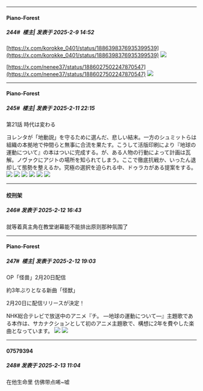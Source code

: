 ﻿
*****

####  Piano-Forest  
##### 244#         楼主| 发表于 2025-2-9 14:52

[https://x.com/korokke_0401/status/1886398376935399539](https://x.com/korokke_0401/status/1886398376935399539)
<img src="https://p.sda1.dev/21/ee100be76ed69bf541665773747c6582/20250209_145115.jpg" referrerpolicy="no-referrer">

[https://x.com/nenee37/status/1886027502247870547](https://x.com/nenee37/status/1886027502247870547)
<img src="https://p.sda1.dev/21/fb6312544d12f912781d402299c76719/20250209_145102.jpg" referrerpolicy="no-referrer">


*****

####  Piano-Forest  
##### 245#         楼主| 发表于 2025-2-11 22:15

第21話 時代は変わる

ヨレンタが「地動説」を守るために選んだ、悲しい結末。一方のシュミットらは組織の本拠地で仲間らと無事に合流を果たす。こうして活版印刷により『地球の運動について』の本はついに完成する。が、ある人物の行動によって計画は瓦解。ノヴァクにアジトの場所を知られてしまう。ここで徹底抗戦か、いったん退却して態勢を整えるか。究極の選択を迫られる中、ドゥラカがある提案をする。
<img src="https://p.sda1.dev/21/ce39f93f132e3ccf4d5ea63c225b74ef/10001.jpg" referrerpolicy="no-referrer">
<img src="https://p.sda1.dev/21/c5186d5c32daef0adba51f5b14f410e6/10002.jpg" referrerpolicy="no-referrer">
<img src="https://p.sda1.dev/21/f0519fbada131ea580e54042a91830c2/10003.jpg" referrerpolicy="no-referrer">
<img src="https://p.sda1.dev/21/87040ad2357db0d4b118054eb5b1021c/10004.jpg" referrerpolicy="no-referrer">
<img src="https://p.sda1.dev/21/fd1e7006a63bf74fdfc445457b4b3b07/10005.jpg" referrerpolicy="no-referrer">
<img src="https://p.sda1.dev/21/df2a3221f4a8cd52ae6b94e0be58fdad/10006.jpg" referrerpolicy="no-referrer">


*****

####  绞刑架  
##### 246#       发表于 2025-2-12 16:43

就等着真主角在教堂谢幕能不能排出原则那种氛围了


*****

####  Piano-Forest  
##### 247#         楼主| 发表于 2025-2-12 19:03

OP「怪兽」2月20日配信

約3年ぶりとなる新曲「怪獣」

2月20日に配信リリースが決定！

NHK総合テレビで放送中のアニメ『チ。 ―地球の運動について―』主題歌である本作は、サカナクションとして初のアニメ主題歌で、構想に2年を費やした楽曲となっています。
<img src="https://p.sda1.dev/21/cf8ad8a366d322d990fb9666ad6196f7/20250212_185824.jpg" referrerpolicy="no-referrer">
<img src="https://p.sda1.dev/21/9dbde0a015924957cd6b81cf20226a53/20250212_185828.jpg" referrerpolicy="no-referrer">


*****

####  07579394  
##### 248#       发表于 2025-2-13 11:04

在他生命里 仿佛带点唏~嘘

